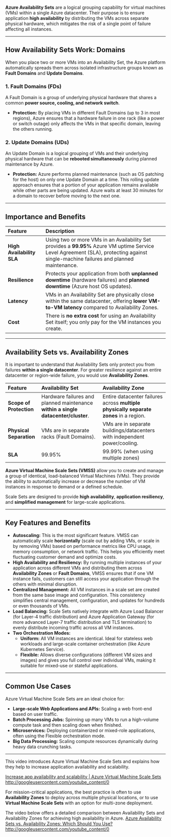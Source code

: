 **Azure Availability Sets** are a logical grouping capability for virtual machines (VMs) within a single Azure datacenter. Their purpose is to ensure application **high availability** by distributing the VMs across separate physical hardware, which mitigates the risk of a single point of failure affecting all instances.

***

## How Availability Sets Work: Domains

When you place two or more VMs into an Availability Set, the Azure platform automatically spreads them across isolated infrastructure groups known as **Fault Domains** and **Update Domains**.

### 1. Fault Domains (FDs)
A Fault Domain is a group of underlying physical hardware that shares a common **power source, cooling, and network switch**.
* **Protection:** By placing VMs in different Fault Domains (up to 3 in most regions), Azure ensures that a hardware failure in one rack (like a power or switch outage) only affects the VMs in that specific domain, leaving the others running.

### 2. Update Domains (UDs)
An Update Domain is a logical grouping of VMs and their underlying physical hardware that can be **rebooted simultaneously** during planned maintenance by Azure.
* **Protection:** Azure performs planned maintenance (such as OS patching for the host) on only one Update Domain at a time. This rolling update approach ensures that a portion of your application remains available while other parts are being updated. Azure waits at least 30 minutes for a domain to recover before moving to the next one.

***

## Importance and Benefits

| Feature | Description |
| :--- | :--- |
| **High Availability SLA** | Using two or more VMs in an Availability Set provides a **99.95%** Azure VM uptime Service Level Agreement (SLA), protecting against single-machine failures and planned maintenance. |
| **Resilience** | Protects your application from both **unplanned downtime** (hardware failures) and **planned downtime** (Azure host OS updates). |
| **Latency** | VMs in an Availability Set are physically close within the same datacenter, offering **lower VM-to-VM latency** compared to Availability Zones. |
| **Cost** | There is **no extra cost** for using an Availability Set itself; you only pay for the VM instances you create. |

***

## Availability Sets vs. Availability Zones

It is important to understand that Availability Sets only protect you from failures **within a single datacenter**. For greater resilience against an entire datacenter or region-wide failure, you would use **Availability Zones**.

| Feature | Availability Set | Availability Zone |
| :--- | :--- | :--- |
| **Scope of Protection** | Hardware failures and planned maintenance **within a single datacenter/cluster**. | Entire datacenter failures across **multiple physically separate zones** in a region. |
| **Physical Separation** | VMs are in separate racks (Fault Domains). | VMs are in separate buildings/datacenters with independent power/cooling. |
| **SLA** | 99.95% | 99.99% (when using multiple zones) |


**Azure Virtual Machine Scale Sets (VMSS)** allow you to create and manage a group of identical, load-balanced Virtual Machines (VMs). They provide the ability to automatically increase or decrease the number of VM instances in response to demand or a defined schedule.

Scale Sets are designed to provide **high availability**, **application resiliency**, and **simplified management** for large-scale applications.

***

## Key Features and Benefits

* **Autoscaling:** This is the most significant feature. VMSS can automatically scale **horizontally** (scale out by adding VMs, or scale in by removing VMs) based on performance metrics like CPU usage, memory consumption, or network traffic. This helps you efficiently meet fluctuating customer demand and optimize costs.
* **High Availability and Resiliency:** By running multiple instances of your application across different VMs and distributing them across **Availability Zones** or **Fault Domains**, VMSS ensures that if one VM instance fails, customers can still access your application through the others with minimal disruption.
* **Centralized Management:** All VM instances in a scale set are created from the same base image and configuration. This consistency simplifies central management, configuration, and updates for hundreds or even thousands of VMs.
* **Load Balancing:** Scale Sets natively integrate with Azure Load Balancer (for Layer-4 traffic distribution) and Azure Application Gateway (for more advanced Layer-7 traffic distribution and TLS termination) to evenly distribute incoming traffic across all VM instances.
* **Two Orchestration Modes:**
    * **Uniform:** All VM instances are identical. Ideal for stateless web workloads and large-scale container orchestration (like Azure Kubernetes Service).
    * **Flexible:** Allows diverse configurations (different VM sizes and images) and gives you full control over individual VMs, making it suitable for mixed-use or stateful applications.

***

## Common Use Cases

Azure Virtual Machine Scale Sets are an ideal choice for:

* **Large-scale Web Applications and APIs:** Scaling a web front-end based on user traffic.
* **Batch Processing Jobs:** Spinning up many VMs to run a high-volume compute task and then scaling down when finished.
* **Microservices:** Deploying containerized or mixed-role applications, often using the Flexible orchestration mode.
* **Big Data Processing:** Scaling compute resources dynamically during heavy data crunching tasks.

***

This video introduces Azure Virtual Machine Scale Sets and explains how they help to increase application availability and scalability.

[Increase app availability and scalability | Azure Virtual Machine Scale Sets](https://www.youtube.com/watch?v=lE2xJXYHnB8)
http://googleusercontent.com/youtube_content/0

For mission-critical applications, the best practice is often to use **Availability Zones** to deploy across multiple physical locations, or to use **Virtual Machine Scale Sets** with an option for multi-zone deployment.

The video below offers a detailed comparison between Availability Sets and Availability Zones for achieving high availability in Azure. [Azure Availability Sets vs. Availability Zones: Which Should You Use?](https://www.youtube.com/watch?v=Fcfl4XyLlNc)
http://googleusercontent.com/youtube_content/0
